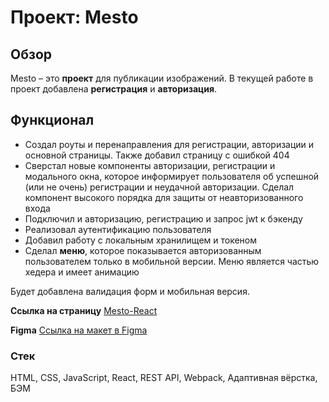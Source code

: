 # Проект: Mesto
## Обзор

Mesto – это **проект** для публикации изображений.
В текущей работе в проект добавлена **регистрация** и **авторизация**.

## Функционал
* Создал роуты и перенаправления для регистрации, авторизации и основной страницы. Также добавил страницу с ошибкой 404
* Сверстал новые компоненты авторизации, регистрации и модального окна, которое информирует пользователя об успешной (или не очень) регистрации и неудачной авторизации. Сделал компонент высокого порядка для защиты от неавторизованного входа
* Подключил и авторизацию, регистрацию и запрос jwt к бэкенду
* Реализовал аутентификацию пользователя
* Добавил работу с локальным хранилищем и токеном
* Сделал **меню**, которое показывается авторизованным пользователем только в мобильной версии. Меню является частью хедера и имеет анимацию

Будет добавлена валидация форм и мобильная версия.

**Ссылка на страницу** [Mesto-React](https://romnyer.github.io/react-mesto-auth/)

**Figma** [Ссылка на макет в Figma](https://www.figma.com/file/5H3gsn5lIGPwzBPby9jAOo/JavaScript.-Sprint-12?node-id=0-1&t=8GOTouwyh2WlrjLH-0)

### Стек
HTML, CSS, JavaScript, React, REST API, Webpack, Адаптивная вёрстка, БЭМ
